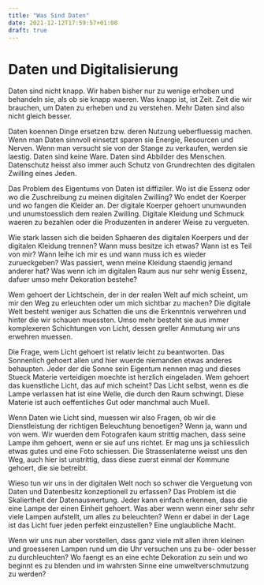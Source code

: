 ```yaml
---
title: "Was Sind Daten"
date: 2021-12-12T17:59:57+01:00
draft: true
---
```


# Daten und Digitalisierung

Daten sind nicht knapp. Wir haben bisher nur zu wenige erhoben und behandeln sie, als ob sie knapp waeren. Was knapp ist, ist Zeit. Zeit die wir brauchen, um Daten zu erheben und zu verstehen. Mehr Daten sind also nicht gleich besser.

Daten koennen Dinge ersetzen bzw. deren Nutzung ueberfluessig machen. Wenn man Daten sinnvoll einsetzt sparen sie Energie, Resourcen und Nerven. Wenn man versucht sie von der Stange zu verkaufen, werden sie laestig. Daten sind keine Ware. Daten sind Abbilder des Menschen. Datenschutz heisst also immer auch Schutz von Grundrechten des digitalen Zwilling eines Jeden. 

Das Problem des Eigentums von Daten ist diffiziler. Wo ist die Essenz oder wo die Zuschreibung zu meinen digitalen Zwilling? Wo endet der Koerper und wo fangen die Kleider an. Der digitale Koerper gehoert unumwunden und unumstoesslich dem realen Zwilling. Digitale Kleidung und Schmuck waeren zu bezahlen oder die Produzenten in anderer Weise zu vergueten. 

Wie stark lassen sich die beiden Sphaeren des digitalen Koerpers und der digitalen Kleidung trennen? Wann muss besitze ich etwas? Wann ist es Teil von mir? Wann leihe ich mir es und wann muss ich es wieder zurueckgeben? Was passiert, wenn meine Kleidung staendig jemand anderer hat? Was wenn ich im digitalen Raum aus nur sehr wenig Essenz, dafuer umso mehr Dekoration bestehe? 

Wem gehoert der Lichtschein, der in der realen Welt auf mich scheint, um mir den Weg zu erleuchten oder um mich sichtbar zu machen? Die digitale Welt besteht weniger aus Schatten die uns die Erkenntnis verwehren und hinter die wir schauen muessten. Umso mehr besteht sie aus immer komplexeren Schichtungen von Licht, dessen greller Anmutung wir uns erwehren muessen. 

Die Frage, wem Licht gehoert ist relativ leicht zu beantworten. Das Sonnenlich gehoert allen und hier wuerde niemanden etwas anderes behaupten. Jeder der die Sonne sein Eigentum nennen mag und dieses Stueck Materie verteidigen moechte ist herzlich eingeladen. Wem gehoert das kuenstliche Licht, das auf mich scheint? Das Licht selbst, wenn es die Lampe verlassen hat ist eine Welle, die durch den Raum schwingt. Diese Materie ist auch oeffentliches Gut oder manchmal auch Muell.

Wenn Daten wie Licht sind, muessen wir also Fragen, ob wir die Dienstleistung der richtigen Beleuchtung benoetigen? Wenn ja, wann und von wem. Wir wuerden dem Fotografen kaum strittig machen, dass seine Lampe ihm gehoert, wenn er sie auf uns richtet. Er mag uns ja schliesslich etwas gutes und eine Foto schiessen. Die Strassenlaterne weisst uns den Weg, auch hier ist unstrittig, dass diese zuerst einmal der Kommune gehoert, die sie betreibt.

Wieso tun wir uns in der digitalen Welt noch so schwer die Verguetung von Daten und Datenbesitz konzeptionell zu erfassen? Das Problem ist die Skaliertheit der Datenauswertung. Jeder kann einfach erkennen, dass die eine Lampe der einen Einheit gehoert. Was aber wenn wenn einer sehr sehr viele Lampen aufstellt, um alles zu beleuchten? Wenn er dabei in der Lage ist das Licht fuer jeden perfekt einzustellen? Eine unglaubliche Macht.

Wenn wir uns nun aber vorstellen, dass ganz viele mit allen ihren kleinen und groesseren Lampen rund um die Uhr versuchen uns zu be- oder besser zu durchleuchten? Wo faengt es an eine echte Dekoration zu sein und wo beginnt es zu blenden und im wahrsten Sinne eine umweltverschmutzung zu werden? 

